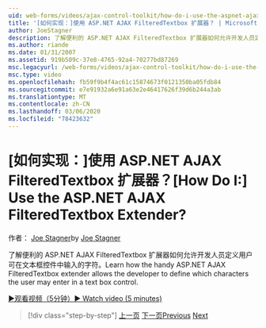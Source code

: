 ```yaml
---
uid: web-forms/videos/ajax-control-toolkit/how-do-i-use-the-aspnet-ajax-filteredtextbox-extender
title: '[如何实现：]使用 ASP.NET AJAX FilteredTextbox 扩展器？ | Microsoft Docs'
author: JoeStagner
description: 了解便利的 ASP.NET AJAX FilteredTextbox 扩展器如何允许开发人员定义用户可在文本框控件中输入的字符。
ms.author: riande
ms.date: 01/31/2007
ms.assetid: 919b509c-37e8-4765-92a4-70277bd87269
msc.legacyurl: /web-forms/videos/ajax-control-toolkit/how-do-i-use-the-aspnet-ajax-filteredtextbox-extender
msc.type: video
ms.openlocfilehash: fb59f9b4f4ac61c15874673f0121350ba05fdb84
ms.sourcegitcommit: e7e91932a6e91a63e2e46417626f39d6b244a3ab
ms.translationtype: MT
ms.contentlocale: zh-CN
ms.lasthandoff: 03/06/2020
ms.locfileid: "78423632"
---
```

# <a name="how-do-i-use-the-aspnet-ajax-filteredtextbox-extender"></a><span data-ttu-id="a1ee2-104">[如何实现：]使用 ASP.NET AJAX FilteredTextbox 扩展器？</span><span class="sxs-lookup"><span data-stu-id="a1ee2-104">[How Do I:] Use the ASP.NET AJAX FilteredTextbox Extender?</span></span>

<span data-ttu-id="a1ee2-105">作者： [Joe Stagner](https://github.com/JoeStagner)</span><span class="sxs-lookup"><span data-stu-id="a1ee2-105">by [Joe Stagner](https://github.com/JoeStagner)</span></span>

<span data-ttu-id="a1ee2-106">了解便利的 ASP.NET AJAX FilteredTextbox 扩展器如何允许开发人员定义用户可在文本框控件中输入的字符。</span><span class="sxs-lookup"><span data-stu-id="a1ee2-106">Learn how the handy ASP.NET AJAX FilteredTextbox extender allows the developer to define which characters the user may enter in a text box control.</span></span>

[<span data-ttu-id="a1ee2-107">&#9654;观看视频（5分钟）</span><span class="sxs-lookup"><span data-stu-id="a1ee2-107">&#9654; Watch video (5 minutes)</span></span>](https://channel9.msdn.com/Blogs/ASP-NET-Site-Videos/how-do-i-use-the-aspnet-ajax-filteredtextbox-extender)

> [!div class="step-by-step"]
> <span data-ttu-id="a1ee2-108">[上一页](how-do-i-use-the-aspnet-ajax-dynamicpopulate-extender.md)
> [下一页](how-do-i-use-the-aspnet-ajax-hovermenu-extender.md)</span><span class="sxs-lookup"><span data-stu-id="a1ee2-108">[Previous](how-do-i-use-the-aspnet-ajax-dynamicpopulate-extender.md)
[Next](how-do-i-use-the-aspnet-ajax-hovermenu-extender.md)</span></span>
